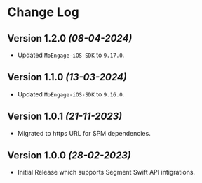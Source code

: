 Change Log
==========

Version 1.2.0 *(08-04-2024)*
-------------------------------------------
* Updated `MoEngage-iOS-SDK` to `9.17.0`.

Version 1.1.0 *(13-03-2024)*
-------------------------------------------
* Updated `MoEngage-iOS-SDK` to `9.16.0`.

Version 1.0.1 *(21-11-2023)*
-------------------------------------------
* Migrated to https URL for SPM dependencies.

Version 1.0.0 *(28-02-2023)*
-------------------------------------------
* Initial Release which supports Segment Swift API intigrations.


